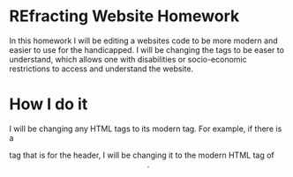 # REfracting Website Homework

In this homework I will be editing a websites code to be more modern and easier to use for the handicapped. I will be changing the tags to be easer to understand, which allows one with disabilities or socio-economic restrictions to access and understand the website.

# How I do it

I will be changing any HTML tags to its modern tag. For example, if there is a <div> tag that is for the header, I will be changing it to the modern HTML tag of <header>.

